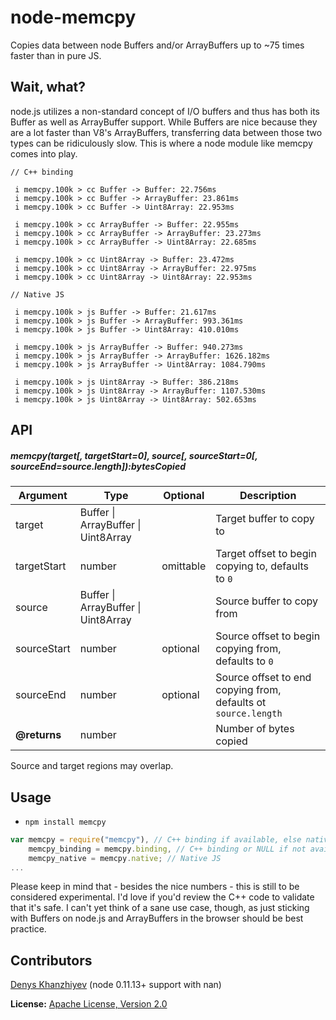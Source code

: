 node-memcpy
===========
Copies data between node Buffers and/or ArrayBuffers up to ~75 times faster than in pure JS.

Wait, what?
-----------
node.js utilizes a non-standard concept of I/O buffers and thus has both its Buffer as well as ArrayBuffer support.
While Buffers are nice because they are a lot faster than V8's ArrayBuffers, transferring data between those two
types can be ridiculously slow. This is where a node module like memcpy comes into play.

```
// C++ binding

 i memcpy.100k > cc Buffer -> Buffer: 22.756ms
 i memcpy.100k > cc Buffer -> ArrayBuffer: 23.861ms
 i memcpy.100k > cc Buffer -> Uint8Array: 22.953ms

 i memcpy.100k > cc ArrayBuffer -> Buffer: 22.955ms
 i memcpy.100k > cc ArrayBuffer -> ArrayBuffer: 23.273ms
 i memcpy.100k > cc ArrayBuffer -> Uint8Array: 22.685ms

 i memcpy.100k > cc Uint8Array -> Buffer: 23.472ms
 i memcpy.100k > cc Uint8Array -> ArrayBuffer: 22.975ms
 i memcpy.100k > cc Uint8Array -> Uint8Array: 22.953ms

// Native JS

 i memcpy.100k > js Buffer -> Buffer: 21.617ms
 i memcpy.100k > js Buffer -> ArrayBuffer: 993.361ms
 i memcpy.100k > js Buffer -> Uint8Array: 410.010ms

 i memcpy.100k > js ArrayBuffer -> Buffer: 940.273ms
 i memcpy.100k > js ArrayBuffer -> ArrayBuffer: 1626.182ms
 i memcpy.100k > js ArrayBuffer -> Uint8Array: 1084.790ms

 i memcpy.100k > js Uint8Array -> Buffer: 386.218ms
 i memcpy.100k > js Uint8Array -> ArrayBuffer: 1107.530ms
 i memcpy.100k > js Uint8Array -> Uint8Array: 502.653ms
```

API
---
##### memcpy(target[, targetStart=0], source[, sourceStart=0[, sourceEnd=source.length]):bytesCopied

| Argument     | Type                      | Optional  | Description
|--------------|---------------------------|-----------|------------------------------------------------------------------
| target       | Buffer &#124; ArrayBuffer &#124; Uint8Array | | Target buffer to copy to
| targetStart  | number                    | omittable | Target offset to begin copying to, defaults to `0`
| source       | Buffer &#124; ArrayBuffer &#124; Uint8Array | | Source buffer to copy from
| sourceStart  | number                    | optional  | Source offset to begin copying from, defaults to `0`
| sourceEnd    | number                    | optional  | Source offset to end copying from, defaults ot `source.length`
| **@returns** | number                    |           | Number of bytes copied

Source and target regions may overlap.

Usage
-----
* `npm install memcpy`

```js
var memcpy = require("memcpy"), // C++ binding if available, else native JS
    memcpy_binding = memcpy.binding, // C++ binding or NULL if not available
    memcpy_native = memcpy.native; // Native JS
...
```

Please keep in mind that - besides the nice numbers - this is still to be considered experimental. I'd love if you'd
review the C++ code to validate that it's safe. I can't yet think of a sane use case, though, as just sticking with
Buffers on node.js and ArrayBuffers in the browser should be best practice.

Contributors
------------
[Denys Khanzhiyev](https://github.com/xdenser) (node 0.11.13+ support with nan)

**License:** [Apache License, Version 2.0](http://www.apache.org/licenses/LICENSE-2.0.html)
